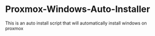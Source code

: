 # Proxmox-Windows-Auto-Installer
This is an auto install script that will automatically install windows on proxmox

